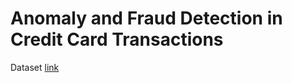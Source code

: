 # Anomaly and Fraud Detection in Credit Card Transactions

Dataset [link](https://www.kaggle.com/datasets/dermisfit/fraud-transactions-dataset)
